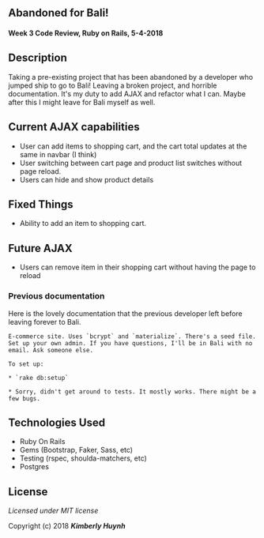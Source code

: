 ## Abandoned for Bali!
#### Week 3 Code Review, Ruby on Rails, 5-4-2018

## Description
Taking a pre-existing project that has been abandoned by a developer who jumped ship to go to Bali! Leaving a broken project, and horrible documentation. It's my duty to add AJAX and refactor what I can. Maybe after this I might leave for Bali myself as well.

## Current AJAX capabilities
- User can add items to shopping cart, and the cart total updates at the same in navbar (I think)
- User switching between cart page and product list switches without page reload.
- Users can hide and show product details

## Fixed Things
- Ability to add an item to shopping cart.
## Future AJAX
- Users can remove item in their shopping cart without having the page to reload


### Previous documentation
Here is the lovely documentation that the previous developer left before leaving forever to Bali.
```
E-commerce site. Uses `bcrypt` and `materialize`. There's a seed file. Set up your own admin. If you have questions, I'll be in Bali with no email. Ask someone else.

To set up:

* `rake db:setup`

* Sorry, didn't get around to tests. It mostly works. There might be a few bugs.
```

## Technologies Used
- Ruby On Rails
- Gems (Bootstrap, Faker, Sass, etc)
- Testing (rspec, shoulda-matchers, etc)
- Postgres

## License

*Licensed under MIT license*

Copyright (c) 2018 **_Kimberly Huynh_**
